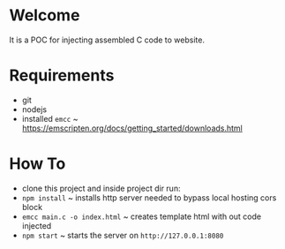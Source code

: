 # Welcome

It is a POC for injecting assembled C code to website.

# Requirements

- git
- nodejs
- installed `emcc` ~ https://emscripten.org/docs/getting_started/downloads.html

# How To

- clone this project and inside project dir run:
- `npm install` ~ installs http server needed to bypass local hosting cors block
- `emcc main.c -o index.html` ~ creates template html with out code injected
- `npm start` ~ starts the server on `http://127.0.0.1:8080`
